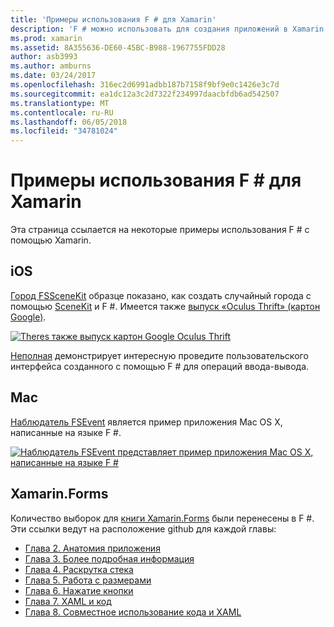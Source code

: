 ```yaml
---
title: 'Примеры использования F # для Xamarin'
description: 'F # можно использовать для создания приложений в Xamarin. Этот документ ссылки на различные iOS, Mac и Xamarin.Forms образец Xamarin проектов приложений, написанных на языке F #.'
ms.prod: xamarin
ms.assetid: 8A355636-DE60-45BC-B988-1967755FDD28
author: asb3993
ms.author: amburns
ms.date: 03/24/2017
ms.openlocfilehash: 316ec2d6991adbb187b7158f9bf9e0c1426e3c7d
ms.sourcegitcommit: ea1dc12a3c2d7322f234997daacbfdb6ad542507
ms.translationtype: MT
ms.contentlocale: ru-RU
ms.lasthandoff: 06/05/2018
ms.locfileid: "34781024"
---
```

# <a name="f-samples-for-xamarin"></a>Примеры использования F # для Xamarin

Эта страница ссылается на некоторые примеры использования F # с помощью Xamarin.

## <a name="ios"></a>iOS

[Город FSSceneKit](https://developer.xamarin.com/samples/monotouch/ios8/FSSceneKit/) образце показано, как создать случайный города с помощью [SceneKit](https://developer.xamarin.com/api/namespace/SceneKit/) и F #. Имеется также [выпуск «Oculus Thrift» (картон Google)](https://developer.xamarin.com/samples/monotouch/ios8/SceneKitFSharp/).

[![](samples-images/fxscenekit-sml.png "Theres также выпуск картон Google Oculus Thrift")](samples-images/fxscenekit.png#lightbox)

[Неполная](https://github.com/dvdsgl/shallow) демонстрирует интересную проведите пользовательского интерфейса созданного с помощью F # для операций ввода-вывода.

## <a name="mac"></a>Mac

[Наблюдатель FSEvent](https://developer.xamarin.com/samples/mac/FSEvents/) является пример приложения Mac OS X, написанные на языке F #.

[![](samples-images/fsevents-sml.png "Наблюдатель FSEvent представляет пример приложения Mac OS X, написанные на языке F #")](samples-images/fsevents.png#lightbox)

## <a name="xamarinforms"></a>Xamarin.Forms

Количество выборок для [книги Xamarin.Forms](~/xamarin-forms/creating-mobile-apps-xamarin-forms/index.md) были перенесены в F #. Эти ссылки ведут на расположение github для каждой главы:

- [Глава 2. Анатомия приложения](https://github.com/xamarin/xamarin-forms-book-samples/tree/master/Chapter02/FS)
- [Глава 3. Более подробная информация](https://github.com/xamarin/xamarin-forms-book-samples/tree/master/Chapter03/FS)
- [Глава 4. Раскрутка стека](https://github.com/xamarin/xamarin-forms-book-samples/tree/master/Chapter04/FS)
- [Глава 5. Работа с размерами](https://github.com/xamarin/xamarin-forms-book-samples/tree/master/Chapter05/FS)
- [Глава 6. Нажатие кнопки](https://github.com/xamarin/xamarin-forms-book-samples/tree/master/Chapter06/FS)
- [Глава 7. XAML и код](https://github.com/xamarin/xamarin-forms-book-samples/tree/master/Chapter07/FS/CodePlusXaml)
- [Глава 8. Совместное использование кода и XAML](https://github.com/xamarin/xamarin-forms-book-samples/tree/master/Chapter08/FS/XamlKeypad)

